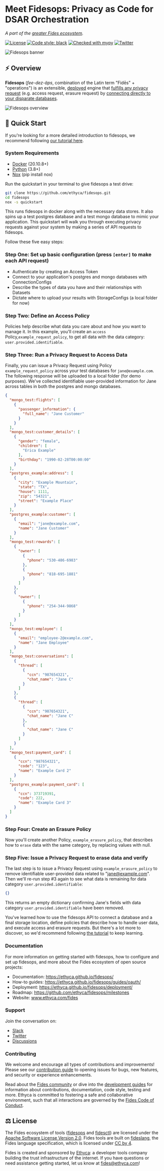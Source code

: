 # Meet Fidesops: Privacy as Code for DSAR Orchestration

_A part of the [greater Fides ecosystem](https://github.com/ethyca/fides)._

[![License][license-image]][license-url]
[![Code style: black][black-image]][black-url]
[![Checked with mypy][mypy-image]][mypy-url]
[![Twitter][twitter-image]][twitter-url]

![Fidesops banner](docs/fidesops/docs/img/fidesops.png "Fidesops banner")
## :zap: Overview

**Fidesops** (*fee-dez-äps*, combination of the Latin term "Fidēs" + "operations") is an extensible, [deployed](https://ethyca.github.io/fidesops/deployment/) engine that [fulfills any privacy request](https://ethyca.github.io/fidesops/guides/privacy_requests/) (e.g. access request, erasure request) by [connecting directly to your disparate databases](https://ethyca.github.io/fidesops/tutorial/postgres_connection/).

![Fidesops overview](docs/fidesops/docs/img/fidesops-overview-diagram.png "Fidesops overview")
## :rocket: Quick Start
If you're looking for a more detailed introduction to fidesops, we recommend following [our tutorial here](https://ethyca.github.io/fidesops/tutorial/). 

### System Requirements

- [Docker](https://www.docker.com/products/docker-desktop) (20.10.8+)
- [Python](https://www.python.org/downloads/) (3.8+)
- [Nox](https://nox.thea.codes/en/stable/) (pip install nox)

Run the quickstart in your terminal to give fidesops a test drive:

```bash
git clone https://github.com/ethyca/fidesops.git
cd fidesops
nox -s quickstart
```
This runs fidesops in docker along with the necessary data stores.  It also spins up a test postgres
database and a test mongo database to mimic your application.  This quickstart will walk you through executing privacy
requests against your system by making a series of API requests to fidesops.

Follow these five easy steps:

### Step One: Set up basic configuration (press `[enter]` to make each API request)

- Authenticate by creating an Access Token
- Connect to your application's postgres and mongo databases with ConnectionConfigs 
- Describe the types of data you have and their relationships with Datasets 
- Dictate where to upload your results with StorageConfigs (a local folder for now)

### Step Two: Define an Access Policy

Policies help describe what data you care about and how you want to manage it.  In this example, you'll create an `access` 
Policy,`example_request_policy`, to get all data with the data category: `user.provided.identifiable`.
  
### Step Three: Run a Privacy Request to Access Data

Finally, you can issue a Privacy Request using Policy `example_request_policy` across your test databases for `jane@example.com`.
The following response will be uploaded to a local folder (for demo purposes). We've collected identifiable user-provided
information for Jane across tables in both the postgres and mongo databases.

```json
{
  "mongo_test:flights": [
    {
      "passenger_information": {
        "full_name": "Jane Customer"
      }
    }
  ],
  "mongo_test:customer_details": [
    {
      "gender": "female",
      "children": [
        "Erica Example"
      ],
      "birthday": "1990-02-28T00:00:00"
    }
  ],
  "postgres_example:address": [
    {
      "city": "Example Mountain",
      "state": "TX",
      "house": 1111,
      "zip": "54321",
      "street": "Example Place"
    }
  ],
  "postgres_example:customer": [
    {
      "email": "jane@example.com",
      "name": "Jane Customer"
    }
  ],
  "mongo_test:rewards": [
    {
      "owner": [
        {
          "phone": "530-486-6983"
        },
        {
          "phone": "818-695-1881"
        }
      ]
    },
    {
      "owner": [
        {
          "phone": "254-344-9868"
        }
      ]
    }
  ],
  "mongo_test:employee": [
    {
      "email": "employee-2@example.com",
      "name": "Jane Employee"
    }
  ],
  "mongo_test:conversations": [
    {
      "thread": [
        {
          "ccn": "987654321",
          "chat_name": "Jane C"
        }
      ]
    },
    {
      "thread": [
        {
          "ccn": "987654321",
          "chat_name": "Jane C"
        },
        {
          "chat_name": "Jane C"
        }
      ]
    }
  ],
  "mongo_test:payment_card": [
    {
      "ccn": "987654321",
      "code": "123",
      "name": "Example Card 2"
    }
  ],
  "postgres_example:payment_card": [
    {
      "ccn": 373719391,
      "code": 222,
      "name": "Example Card 3"
    }
  ]
}

```

### Step Four: Create an Erasure Policy

Now you'll create another Policy, `example_erasure_policy`, that describes how to `erase` data with the same category, by replacing values with null.


### Step Five: Issue a Privacy Request to erase data and verify

The last step is to issue a Privacy Request using `example_erasure_policy` to remove identifiable user-provided data 
related to "jane@example.com". Then we'll re-run step #3 again to see what data is remaining for data category `user.provided.identifiable`:

```json
{}
```
This returns an empty dictionary confirming Jane's fields with data category `user.provided.identifiable` have been removed.


You've learned how to use the fidesops API to connect a database and a final storage location, define policies that describe
how to handle user data, and execute access and erasure requests.  But there's a lot more to discover,
so we'd recommend following [the tutorial](https://ethyca.github.io/fidesops/tutorial/) to keep learning.

### Documentation

For more information on getting started with fidesops, how to configure and set up fidesops, and more about the Fides ecosystem of open source projects: 

- Documentation: https://ethyca.github.io/fidesops/
- How-to guides: https://ethyca.github.io/fidesops/guides/oauth/
- Deployment: https://ethyca.github.io/fidesops/deployment/
- Roadmap: https://github.com/ethyca/fidesops/milestones
- Website: www.ethyca.com/fides


### Support

Join the conversation on:

- [Slack](https://fid.es/join-slack)
- [Twitter](https://twitter.com/ethyca)
- [Discussions](https://github.com/ethyca/fidesops/discussions)

### Contributing

We welcome and encourage all types of contributions and improvements!  Please see our [contribution guide](CONTRIBUTING.md) to opening issues for bugs, new features, and security or experience enhancements.

Read about the [Fides community](https://ethyca.github.io/fidesops/community/github/) or dive into the [development guides](https://ethyca.github.io/fidesops/development/overview) for information about contributions, documentation, code style, testing and more. Ethyca is committed to fostering a safe and collaborative environment, such that all interactions are governed by the [Fides Code of Conduct](https://ethyca.github.io/fidesops/community/code_of_conduct/).

## :balance_scale: License

The Fides ecosystem of tools ([fidesops](https://github.com/ethyca/fidesops) and [fidesctl](https://github.com/ethyca/fides)) are licensed under the [Apache Software License Version 2.0](https://www.apache.org/licenses/LICENSE-2.0).
Fides tools are built on [fideslang](https://github.com/ethyca/privacy-taxonomy), the Fides language specification, which is licensed under [CC by 4](https://github.com/ethyca/privacy-taxonomy/blob/main/LICENSE). 

Fides is created and sponsored by [Ethyca](https://ethyca.com): a developer tools company building the trust infrastructure of the internet. If you have questions or need assistance getting started, let us know at fides@ethyca.com!


[license-image]: https://img.shields.io/:license-Apache%202-blue.svg
[license-url]: https://www.apache.org/licenses/LICENSE-2.0.txt
[black-image]: https://img.shields.io/badge/code%20style-black-000000.svg
[black-url]: https://github.com/psf/black/
[mypy-image]: http://www.mypy-lang.org/static/mypy_badge.svg
[mypy-url]: http://mypy-lang.org/
[twitter-image]: https://img.shields.io/twitter/follow/ethyca?style=social
[twitter-url]: https://twitter.com/ethyca
